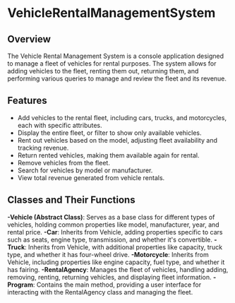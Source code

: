 # VehicleRentalManagementSystem

## Overview
The Vehicle Rental Management System is a console application designed to manage a fleet of vehicles for rental purposes. The system allows for adding vehicles to the fleet, renting them out, returning them, and performing various queries to manage and review the fleet and its revenue.

## Features
- Add vehicles to the rental fleet, including cars, trucks, and motorcycles, each with specific attributes.
- Display the entire fleet, or filter to show only available vehicles.
- Rent out vehicles based on the model, adjusting fleet availability and tracking revenue.
- Return rented vehicles, making them available again for rental.
- Remove vehicles from the fleet.
- Search for vehicles by model or manufacturer.
- View total revenue generated from vehicle rentals.

## Classes and Their Functions

**-Vehicle (Abstract Class)**: Serves as a base class for different types of vehicles, holding common properties like model, manufacturer, year, and rental price.
**-Car**: Inherits from Vehicle, adding properties specific to cars such as seats, engine type, transmission, and whether it's convertible.
**-Truck**: Inherits from Vehicle, with additional properties like capacity, truck type, and whether it has four-wheel drive.
**-Motorcycle**: Inherits from Vehicle, including properties like engine capacity, fuel type, and whether it has fairing.
**-RentalAgency**: Manages the fleet of vehicles, handling adding, removing, renting, returning vehicles, and displaying fleet information.
**-Program**: Contains the main method, providing a user interface for interacting with the RentalAgency class and managing the fleet.

